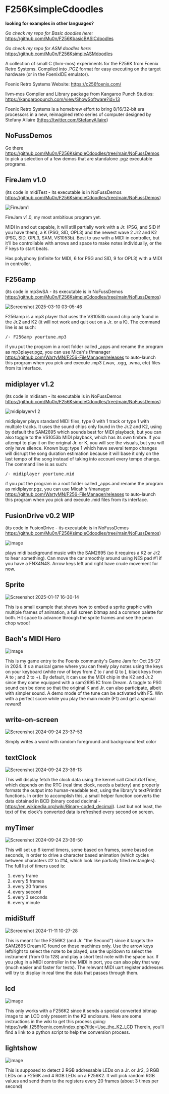 # F256KsimpleCdoodles

**looking for examples in other languages?**

_Go check my repo for Basic doodles here:_ https://github.com/Mu0n/F256KbasicBASICdoodles

_Go check my repo for ASM doodles here:_ https://github.com/Mu0n/F256KsimpleASMdoodles


A collection of small C (llvm-mos) experiments for the F256K from Foenix Retro Systems. Compiled into .PGZ format for easy executing on the target hardware (or in the FoenixIDE emulator).

Foenix Retro Systems
Website: https://c256foenix.com/

llvm-mos Compiler and Library package from Kangaroo Punch Studios:
https://kangaroopunch.com/view/ShowSoftware?id=13

Foenix Retro Systems is a homebrew effort to bring 8/16/32-bit era processors in a new, reimagined retro series of computer designed by Stefany Allaire (https://twitter.com/StefanyAllaire)

## NoFussDemos

Go there https://github.com/Mu0n/F256KsimpleCdoodles/tree/main/NoFussDemos to pick a selection of a few demos that are standalone .pgz executable programs.

## FireJam v1.0

(its code in midiTest - its executable is in NoFussDemos https://github.com/Mu0n/F256KsimpleCdoodles/tree/main/NoFussDemos)

![FireJam1](https://github.com/user-attachments/assets/6e1ad396-ddc7-4137-8092-c87c8d91e477)

FireJam v1.0, my most ambitious program yet. 

MIDI in and out capable, it will still partially work with a Jr. (PSG, and SID if you have them), a K (PSG, SID, OPL3) and the newest wave 2 Jr2 and K2 (PSG, SID, OPL3, SAM, VS1053b).
Best to use with a MIDI in controller, but it'll be controllable with arrows and space to make notes individually, or the F keys to start beats.

Has polyphony (infinite for MIDI, 6 for PSG and SID, 9 for OPL3) with a MIDI in controller.

## F256amp 
(its code in mp3wSA - its executable is in NoFussDemos https://github.com/Mu0n/F256KsimpleCdoodles/tree/main/NoFussDemos)

![Screenshot 2025-03-10 03-05-46](https://github.com/user-attachments/assets/7dc572aa-fb2e-415b-ae45-cee5c28b32e5)

F256amp is a mp3 player that uses the VS1053b sound chip only found in the Jr.2 and K2 (it will not work and quit out on a Jr. or a K). The command line is as such:
<pre>
/- F256amp yourtune.mp3
</pre>

if you put the program in a root folder called _apps and rename the program as mp3player.pgz, you can use Micah's f/manager https://github.com/WartyMN/F256-FileManager/releases to auto-launch this program when you pick and execute .mp3 (.wav, .ogg, .wma, etc) files from its interface.

## midiplayer v1.2 
(its code in midisam - its executable is in NoFussDemos https://github.com/Mu0n/F256KsimpleCdoodles/tree/main/NoFussDemos)

![midiplayerv1 2](https://github.com/user-attachments/assets/52fd42fa-7758-4a7a-a53e-640ed4c081ec)

midiplayer plays standard MIDI files, type 0 with 1 track or type 1 with multiple tracks.  It uses the sound chips only found in the Jr.2 and K2, using by default the SAM2695 which sounds best for MIDI playback, but you can also toggle to the VS1053b MIDI playback, which has its own timbre. If you attempt to play it on the original Jr. or K, you will see the visuals, but you will only have silence. 
Known bug: type 1 which have several tempo changes will disrupt the song duration estimation because it will base it only on the last tempo of the song instead of taking into account every tempo change. The command line is as such:
<pre>
/- midiplayer yourtune.mid
</pre>

if you put the program in a root folder called _apps and rename the program as midiplayer.pgz, you can use Micah's f/manager https://github.com/WartyMN/F256-FileManager/releases to auto-launch this program when you pick and execute .mid files from its interface.

## FusionDrive v0.2 WIP
(its code in FusionDrive - its executable is in NoFussDemos https://github.com/Mu0n/F256KsimpleCdoodles/tree/main/NoFussDemos)

![image](https://github.com/user-attachments/assets/d7277ea1-f64d-4f29-b15c-f18489e08cc2)

plays midi background music with the SAM2695 (so it requires a K2 or Jr2 to hear something). Can move the car smoothly around using NES pad #1 if you have a FNX4N4S. Arrow keys left and right have crude movement for now. 

## Sprite

![Screenshot 2025-01-17 16-30-14](https://github.com/user-attachments/assets/b6ed8445-34f7-447d-9877-c3cb20900a3b)

This is a small example that shows how to embed a sprite graphic with multiple frames of animation, a full screen bitmap and a common palette for both.
Hit space to advance through the sprite frames and see the peon chop wood!

## Bach's MIDI Hero

![image](https://github.com/user-attachments/assets/f721fd45-dbf1-4660-a6fc-2d9ce965399e)

This is my game entry to the Foenix community's Game Jam for Oct 25-27 in 2024.
It's a musical game where you can freely play notes using the keys on your keyboard (white row of keys from Z to / and Q to ], black keys from A to ; and 2 to +). By default, it can use the MIDI chip in the K2 and Jr.2 since they come equipped with a sam2695 IC from Dream. A toggle to PSG sound can be done so that the original K and Jr. can also participate, albeit with simpler sound. A demo mode of the tune can be activated with F5. Win with a perfect score while you play the main mode (F1) and get a special reward!

## write-on-screen

![Screenshot 2024-09-24 23-37-53](https://github.com/user-attachments/assets/8215ea3e-947c-42b6-87cf-6b9dfdb093ee)

Simply writes a word with random foreground and background text color

## textClock

![Screenshot 2024-09-24 23-36-13](https://github.com/user-attachments/assets/f2f858f3-10a9-41a9-8729-384206eaa001)

This will display fetch the clock data using the kernel call _Clock.GetTime_, which depends on the RTC (real time clock, needs a battery) and properly formats the output into human-readable text, using the library's textPrintInt functions. In order to accomplish this, a small helper function converts the data obtained in BCD (binary coded decimal - https://en.wikipedia.org/wiki/Binary-coded_decimal). Last but not least, the text of the clock's converted data is refreshed every second on screen.

## myTimer

 ![Screenshot 2024-09-24 23-36-50](https://github.com/user-attachments/assets/c87ef3e4-b682-4a95-8dc9-b733cbb43884)
   
This will set up 6 kernel timers, some based on frames, some based on seconds, in order to drive a character based animation (which cycles between characters #2 to #14, which look like partially filled rectangles).
The full list of timers used is:
1) every frame
2) every 5 frames
3) every 20 frames
4) every second
5) every 3 seconds
6) every minute

## midiStuff

![Screenshot 2024-11-11 10-27-28](https://github.com/user-attachments/assets/70ff66e5-73a5-4fbc-b671-1087199a1108)

This is meant for the F256K2 (and Jr. "the Second") since it targets the SAM2695 Dream IC found on those machines only. Use the arrow keys left/right to select the note to be played, use the up/down to select the instrument (from 0 to 128) and play a short test note with the space bar. If you plug in a MIDI controller in the MIDI in port, you can also play that way (much easier and faster for tests). The relevant MIDI uart register addresses will try to display in real time the data that passes through them. 

## lcd

![image](https://github.com/user-attachments/assets/a4a7e8f2-8f41-4910-ad2e-3d91afb2b08f)

This only works with a F256K2 since it sends a special converted bitmap image to an LCD only present in the K2 enclosure. Here are some instructions in the wiki to get this process going: https://wiki.f256foenix.com/index.php?title=Use_the_K2_LCD 
Therein, you'll find a link to a python script to help the conversion process.

## lightshow

![image](https://github.com/user-attachments/assets/4b302ed3-5d81-4043-b752-4b1560b14972)

This is supposed to detect 2 RGB addressable LEDs on a Jr. or Jr2, 3 RGB LEDs on a F256K and 4 RGB LEDs on a F256K2.
It will pick random RGB values and send them to the registers every 20 frames (about 3 times per second)


